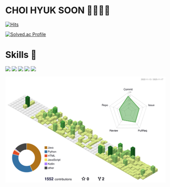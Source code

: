 # CHOI HYUK SOON 🙂🙃🙂🙃

[![Hits](https://hits.seeyoufarm.com/api/count/incr/badge.svg?url=https%3A%2F%2Fgithub.com%2Fchs98412%2F&count_bg=%23434343&title_bg=%232B2B2B&icon=&icon_color=%23E7E7E7&title=hits&edge_flat=false)](https://hits.seeyoufarm.com)




[![Solved.ac Profile](http://mazassumnida.wtf/api/v2/generate_badge?boj=chs0412)](https://solved.ac/chs0412/)
# Skills 🏃
<img src="https://img.shields.io/badge/SpringBoot-6DB33F?style=flat-square&logo=Spring&logoColor=white"/></a>
<img src="https://img.shields.io/badge/Unity-222324?style=flat-square&logo=Unity&logoColor=white"/></a>
<img src="https://img.shields.io/badge/Java-007396?style=flat-square&logo=Java&logoColor=white"/></a>
<img src="https://img.shields.io/badge/CSharp-239120?style=flat-square&logo=C%Sharp&logoColor=white"/></a>
<img src="https://img.shields.io/badge/Python-3776AB?style=flat-square&logo=Python&logoColor=white"/></a>


![](./profile-3d-contrib/profile-green-animate.svg)

